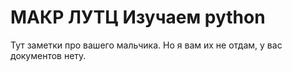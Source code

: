 # МАКР ЛУТЦ Изучаем python

Тут заметки про вашего мальчика.
Но я вам их не отдам, у вас документов нету.

